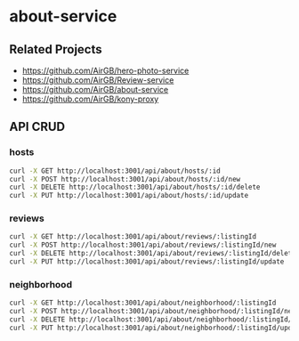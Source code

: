 # about-service

## Related Projects

  - https://github.com/AirGB/hero-photo-service
  - https://github.com/AirGB/Review-service
  - https://github.com/AirGB/about-service
  - https://github.com/AirGB/kony-proxy

## API CRUD

### hosts
```sh
curl -X GET http://localhost:3001/api/about/hosts/:id
curl -X POST http://localhost:3001/api/about/hosts/:id/new
curl -X DELETE http://localhost:3001/api/about/hosts/:id/delete
curl -X PUT http://localhost:3001/api/about/hosts/:id/update
```

### reviews
```sh
curl -X GET http://localhost:3001/api/about/reviews/:listingId
curl -X POST http://localhost:3001/api/about/reviews/:listingId/new
curl -X DELETE http://localhost:3001/api/about/reviews/:listingId/delete
curl -X PUT http://localhost:3001/api/about/reviews/:listingId/update
```

### neighborhood
```sh
curl -X GET http://localhost:3001/api/about/neighborhood/:listingId
curl -X POST http://localhost:3001/api/about/neighborhood/:listingId/new
curl -X DELETE http://localhost:3001/api/about/neighborhood/:listingId/delete
curl -X PUT http://localhost:3001/api/about/neighborhood/:listingId/update
```
